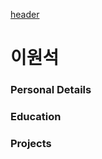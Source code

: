 [header](https://capsule-render.vercel.app/api?type=waving)
# 이원석
### Personal Details

### Education

### Projects
